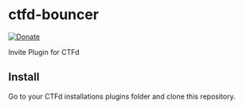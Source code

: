 # ctfd-bouncer
[![Donate](https://img.shields.io/badge/Donate-PayPal-green.svg)](https://paypal.me/Schni)

Invite Plugin for CTFd

## Install
Go to your CTFd installations plugins folder and clone this repository.
